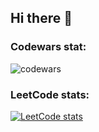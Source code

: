 ## Hi there 👋

### Codewars stat:
![codewars](https://www.codewars.com/users/It-Makes-No-Sense/badges/large)

### LeetCode stats:
[![LeetCode stats](https://leetcode-stats-six.vercel.app/api?username=It-Makes-No-Sense)](https://github.com/It-Makes-No-Sense/github-readme)


<!--
![](https://github-profile-trophy.vercel.app/?username=It-Makes-No-Sense&theme=juicyfresh&no-bg=true)
**It-Makes-No-Sense/It-Makes-No-Sense** is a ✨ _special_ ✨ repository because its `README.md` (this file) appears on your GitHub profile.

Here are some ideas to get you started:

- 🔭 I’m currently working on ...
- 🌱 I’m currently learning ...
- 👯 I’m looking to collaborate on ...
- 🤔 I’m looking for help with ...
- 💬 Ask me about ...
- 📫 How to reach me: ...
- 😄 Pronouns: ...
- ⚡ Fun fact: ...
-->

